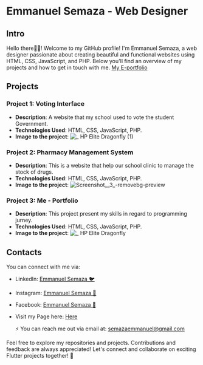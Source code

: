 # Emmanuel Semaza - Web Designer

## Intro
Hello there👋👋! Welcome to my GitHub profile! I'm Emmanuel Semaza, a web designer passionate about creating beautiful and functional websites using HTML, CSS, JavaScript, and PHP. Below you'll find an overview of my projects and how to get in touch with me. 
[My E-portfolio](http://semaza.wuaze.com/)


## Projects

### Project 1: Voting Interface
- __Description__: A website that my school used to vote the student Government.
-  __Technologies Used__: HTML, CSS, JavaScript, PHP.
- __Image to the project__:
  ![_ HP Elite Dragonfly (1)](https://github.com/user-attachments/assets/529477fc-c337-4a8a-9ef8-4585bda07dba)


### Project 2: Pharmacy Management System
- __Description__: This is a website that help our school clinic to manage the stock of drugs.
- __Technologies Used__: HTML, CSS, JavaScript, PHP.
- __Image to the project__:
  ![Screenshot__3_-removebg-preview](https://github.com/user-attachments/assets/33e84a5f-f07c-4cfe-8505-87ef2a8b45e5)


### Project 3: Me - Portfolio
- __Description__: This project present my skills in regard to programming jurney.
- __Technologies Used__: HTML, CSS, JavaScript, PHP.
- __Image to the project__:
  ![_ HP Elite Dragonfly](https://github.com/user-attachments/assets/d76ea178-0ff2-4d83-bf59-7235e1afd55c)




## Contacts

You can connect with me via:

- LinkedIn: [Emmanuel Semaza 🐦](https://www.linkedin.com/in/emmanuel-semaza-2643b5267/)
- Instagram: [Emmanuel Semaza 🔗](https://instagram.com/emm_nyaxo)
- Facebook: [Emmanuel Semaza 📂](https://facebook.com/semaza)
- Visit my Page here: [Here](http://semaza.wuaze.com/Portfolio/index.php?i=2)
  
  ⚡ You can reach me out via email at: semazaemmanuel@gmail.com

Feel free to explore my repositories and projects. Contributions and feedback are always appreciated!
Let's connect and collaborate on exciting Flutter projects together! 🤝
